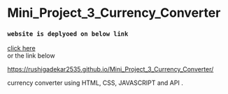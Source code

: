# Mini_Project_3_Currency_Converter
### `website is deplyoed on below link`
  [click here](https://rushigadekar2535.github.io/Mini_Project_3_Currency_Converter/) \
  or the link below 
  
  https://rushigadekar2535.github.io/Mini_Project_3_Currency_Converter/
  
  currency converter using HTML, CSS, JAVASCRIPT and API .
